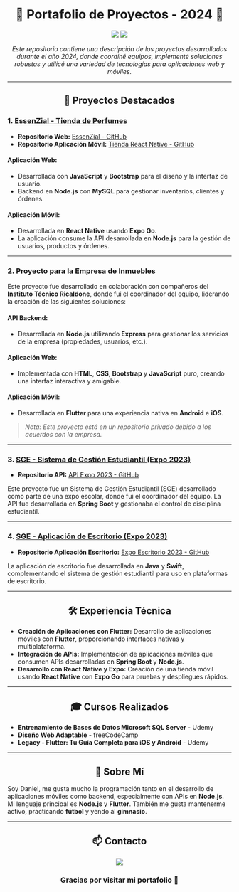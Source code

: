 <h1 align="center">🚀 Portafolio de Proyectos - 2024 🚀</h1>

<p align="center">
  <img src="https://img.shields.io/badge/-Proyectos%20Web-blue?style=flat-square&logo=appveyor">
  <img src="https://img.shields.io/badge/-Aplicaciones%20Móviles-green?style=flat-square&logo=android">
</p>

<p align="center">
  <em>Este repositorio contiene una descripción de los proyectos desarrollados durante el año 2024, donde coordiné equipos, implementé soluciones robustas y utilicé una variedad de tecnologías para aplicaciones web y móviles.</em>
</p>

---

<h2 align="center">📌 Proyectos Destacados</h2>

<h3>1. <a href="#">EssenZial - Tienda de Perfumes</a></h3>
<ul>
  <li><strong>Repositorio Web:</strong> <a href="https://github.com/Danie0822/EssenZial">EssenZial - GitHub</a></li>
  <li><strong>Repositorio Aplicación Móvil:</strong> <a href="https://github.com/Danie0822/tienda_react">Tienda React Native - GitHub</a></li>
</ul>

<div>
  <h4>Aplicación Web:</h4>
  <ul>
    <li>Desarrollada con <strong>JavaScript</strong> y <strong>Bootstrap</strong> para el diseño y la interfaz de usuario.</li>
    <li>Backend en <strong>Node.js</strong> con <strong>MySQL</strong> para gestionar inventarios, clientes y órdenes.</li>
  </ul>

  <h4>Aplicación Móvil:</h4>
  <ul>
    <li>Desarrollada en <strong>React Native</strong> usando <strong>Expo Go</strong>.</li>
    <li>La aplicación consume la API desarrollada en <strong>Node.js</strong> para la gestión de usuarios, productos y órdenes.</li>
  </ul>
</div>

---

<h3>2. Proyecto para la Empresa de Inmuebles</h3>
<p>Este proyecto fue desarrollado en colaboración con compañeros del <strong>Instituto Técnico Ricaldone</strong>, donde fui el coordinador del equipo, liderando la creación de las siguientes soluciones:</p>

<div>
  <h4>API Backend:</h4>
  <ul>
    <li>Desarrollada en <strong>Node.js</strong> utilizando <strong>Express</strong> para gestionar los servicios de la empresa (propiedades, usuarios, etc.).</li>
  </ul>

  <h4>Aplicación Web:</h4>
  <ul>
    <li>Implementada con <strong>HTML</strong>, <strong>CSS</strong>, <strong>Bootstrap</strong> y <strong>JavaScript</strong> puro, creando una interfaz interactiva y amigable.</li>
  </ul>

  <h4>Aplicación Móvil:</h4>
  <ul>
    <li>Desarrollada en <strong>Flutter</strong> para una experiencia nativa en <strong>Android</strong> e <strong>iOS</strong>.</li>
  </ul>
  <blockquote><em>Nota: Este proyecto está en un repositorio privado debido a los acuerdos con la empresa.</em></blockquote>
</div>

---

<h3>3. <a href="https://github.com/Danie0822/ApiExpo2023">SGE - Sistema de Gestión Estudiantil (Expo 2023)</a></h3>
<ul>
  <li><strong>Repositorio API:</strong> <a href="https://github.com/Danie0822/ApiExpo2023">API Expo 2023 - GitHub</a></li>
</ul>
<p>Este proyecto fue un Sistema de Gestión Estudiantil (SGE) desarrollado como parte de una expo escolar, donde fui el coordinador del equipo. La API fue desarrollada en <strong>Spring Boot</strong> y gestionaba el control de disciplina estudiantil.</p>

---

<h3>4. <a href="https://github.com/EduardoGuerra1/ExpoEscritorio23">SGE - Aplicación de Escritorio (Expo 2023)</a></h3>
<ul>
  <li><strong>Repositorio Aplicación Escritorio:</strong> <a href="https://github.com/EduardoGuerra1/ExpoEscritorio23">Expo Escritorio 2023 - GitHub</a></li>
</ul>
<p>La aplicación de escritorio fue desarrollada en <strong>Java</strong> y <strong>Swift</strong>, complementando el sistema de gestión estudiantil para uso en plataformas de escritorio.</p>

---

<h2 align="center">🛠️ Experiencia Técnica</h2>

<ul>
  <li>
    <strong>Creación de Aplicaciones con Flutter:</strong> Desarrollo de aplicaciones móviles con <strong>Flutter</strong>, proporcionando interfaces nativas y multiplataforma.
  </li>
  <li>
    <strong>Integración de APIs:</strong> Implementación de aplicaciones móviles que consumen APIs desarrolladas en <strong>Spring Boot</strong> y <strong>Node.js</strong>.
  </li>
  <li>
    <strong>Desarrollo con React Native y Expo:</strong> Creación de una tienda móvil usando <strong>React Native</strong> con <strong>Expo Go</strong> para pruebas y despliegues rápidos.
  </li>
</ul>

---

<h2 align="center">🎓 Cursos Realizados</h2>

<ul>
  <li><strong>Entrenamiento de Bases de Datos Microsoft SQL Server</strong> - Udemy</li>
  <li><strong>Diseño Web Adaptable</strong> - freeCodeCamp</li>
  <li><strong>Legacy - Flutter: Tu Guía Completa para iOS y Android</strong> - Udemy</li>
</ul>

---

<h2 align="center">💬 Sobre Mí</h2>

<p>Soy Daniel, me gusta mucho la programación tanto en el desarrollo de aplicaciones móviles como backend, especialmente con APIs en <strong>Node.js</strong>. Mi lenguaje principal es <strong>Node.js</strong> y <strong>Flutter</strong>. También me gusta mantenerme activo, practicando <strong>fútbol</strong> y yendo al <strong>gimnasio</strong>.</p>

---

<h2 align="center">📫 Contacto</h2>

<p align="center">
  <a href="alessandromorales0822@gmail.com"><img src="https://img.shields.io/badge/-Email-red?style=for-the-badge&logo=gmail&logoColor=white"></a>
</p>

<h3 align="center">Gracias por visitar mi portafolio 🙌</h3>
